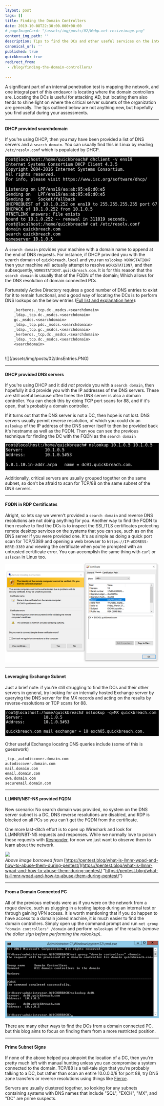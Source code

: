 ```yaml
---
layout: post
tags: []
title: Finding the Domain Controllers
date: 2019-10-08T22:30:00.000+00:00
# pageImageCard: "/assets/img/posts/02/Webp.net-resizeimage.png"
content_img_path: ''
description: Tips to find the DCs and other useful services on the internal network
canonical_url: ''
published: true
quickbreach: true
redirect_from:
 - /blog/finding-the-domain-controllers/

---
```

A significant part of an internal penetration test is mapping the network, and one integral part of this endeavor is locating where the domain controllers are. Locating the DCs is useful for attacking AD, but locating them also tends to shine light on where the critical server subnets of the organization are generally. The tips outlined below are not anything new, but hopefully you find useful during your assessments.

***

#### DHCP provided searchdomain

If you're using DHCP, then you may have been provided a list of DNS servers and a `search domain`. You can usually find this in Linux by reading `/etc/resolv.conf` which is populated by DHCP.

![](/assets/img/posts/02/searchDomainFromDHCP.PNG)

A `search domain` provides your machine with a domain name to append at the end of DNS requests. For instance, if DHCP provided you with the search domain of `quickbreach.local` and you ran `nslookup WORKSTATION7` then your machine will actually attempt to resolve `WORKSTATION7`, and then subsequently, `WORKSTATION7.quickbreach.com`. It is for this reason that the `search domain` is usually that of the FQDN of the domain; Which allows for the DNS resolution of domain connected PCs.

Fortunately Active Directory requires a good number of DNS entries to exist for it to remain functional, and a good way of locating the DCs is to perform DNS lookups on the below entries ([Full list and explanation here](https://blogs.msdn.microsoft.com/servergeeks/2014/07/12/dns-records-that-are-required-for-proper-functionality-of-active-directory/ "MSDN Article")):

        _kerberos._tcp.dc._msdcs.<searchdomain>
        _ldap._tcp.dc._msdcs.<searchdomain>
        gc._msdcs.<searchdomain>
        _ldap._tcp.pdc._msdcs.<searchdomain>
        _ldap._tcp.gc._msdcs.<searchdomain>
        _kerberos._tcp.dc._msdcs.<searchdomain>
        _ldap._tcp.dc._msdcs.<searchdomain>
        <searchdomain>

<br />
![](/assets/img/posts/02/dnsEntries.PNG)

***

#### DHCP provided DNS servers

If you're using DHCP and it did _not_ provide you with a `search domain`, then hopefully it did provide you with the IP addresses of the DNS servers. These are still useful because often times the DNS server is also a domain controller. You can check this by doing TCP port scans for 88, and if it's open, that's probably a domain controller.

If it turns out that the DNS server is not a DC, then hope is not lost. DNS servers usually permit reverse resolution, of which you could do an `nslookup` of the IP address of the DNS server itself to then be provided back it's hostname as well as the FQDN. Then you can see the previous technique for finding the DC with the FQDN as the `search domain`

![](/assets/img/posts/02/reverseRes.PNG)

Additionally, critical servers are usually grouped together on the same subnet, so don't be afraid to scan for TCP/88 on the same subnet of the DNS servers.

***

#### FQDN in RDP Certificates

Alright, so lets say we weren't provided a `search domain` and reverse DNS resolutions are not doing anything for you. Another way to find the FQDN to then resolve to find the DCs is to inspect the SSL/TLS certificates protecting remote desktop services on the systems that you can see, such as on the DNS server if you were provided one. It's as simple as doing a quick port scan for TCP/3389 and opening a web browser to `https://IP-ADDRESS-HERE:3389` and viewing the certificate when you're prompted with an untrusted certificate error. You can accomplish the same thing with `curl` or `sslscan` in Linux too.

![](/assets/img/posts/02/inspectCert.PNG)

***

#### Leveraging Exchange Subnet

Just a brief note: if you're still struggling to find the DCs and their other servers in general, try looking for an internally hosted Exchange server by querying the DNS server for the MX records and acting on the results by reverse-resolutions or TCP scans for 88.

![](/assets/img/posts/02/exchange.PNG)

Other useful Exchange locating DNS queries include (some of this is guesswork)

    _tcp._autodiscover.domain.com
    autodiscover.domain.com
    mail.domain.com
    email.domain.com
    owa.domain.com
    securemail.domain.com

***

#### LLMNR/NBT-NS provided FQDN

New scenario: No search domain was provided, no system on the DNS server subnet is a DC, DNS reverse resolutions are disabled, and RDP is blocked on all PCs so you can't get the FQDN from the certificate.

One more last-ditch effort is to open up Wireshark and look for LLMNR/NBT-NS requests and responses. While we normally love to poison these requests with [Responder](https://github.com/SpiderLabs/Responder), for now we just want to observe them to learn about the network.

![](https://pentest.blog/wp-content/uploads/netbios_wireshark.png)  
_Above image borrowed from_ [https://pentest.blog/what-is-llmnr-wpad-and-how-to-abuse-them-during-pentest/](https://pentest.blog/what-is-llmnr-wpad-and-how-to-abuse-them-during-pentest/ "https://pentest.blog/what-is-llmnr-wpad-and-how-to-abuse-them-during-pentest/")

***

#### From a Domain Connected PC

All of the previous methods were as if you were on the network from a rogue device, such as plugging in a testing laptop during an internal test or through gaining VPN access. It is worth mentioning that if you do happen to have access to a domain joined machine, it is much easier to find the domain controllers. Simply open up the command prompt and run `net group "domain controllers" /domain` and perform `nslookup`s of the results (_remove the dollar sign before performing the nslookup)._

![](/assets/img/posts/02/sampleCMD.PNG)

There are many other ways to find the DCs from a domain connected PC, but this blog aims to focus on finding them from a more restricted position.

***

#### Prime Subnet Signs

If none of the above helped you pinpoint the location of a DC, then you're pretty much left with manual hunting unless you can compromise a system connected to the domain. TCP/88 is a tell-tale sign that you're probably talking to a DC, but rather than scan an entire 10.0.0.0/8 for port 88, try DNS zone transfers or reverse resolutions using things like [Fierce](https://github.com/mschwager/fierce).

Servers are usually clustered together, so looking for any subnets containing systems with DNS names that include "SQL", "EXCH", "MX", and "DC" are prime suspects.